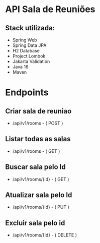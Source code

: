 # API Sala de Reuniões

## Stack utilizada:

 * Spring Web
 * Spring Data JPA
 * H2 Database
 * Project Lombok
 * Jakarta Validation
 * Java 16
 * Maven
 
# Endpoints 

## Criar sala de reuniao
 - /api/v1/rooms - ( POST )

## Listar todas as salas
 - /api/v1/rooms - ( GET )

## Buscar sala pelo Id
 - /api/v1/rooms/{id} - ( GET )

## Atualizar sala pelo Id
 - /api/v1/rooms/{id} - ( PUT )

## Excluir sala pelo id
 - /api/v1/rooms/{Id} - ( DELETE )

